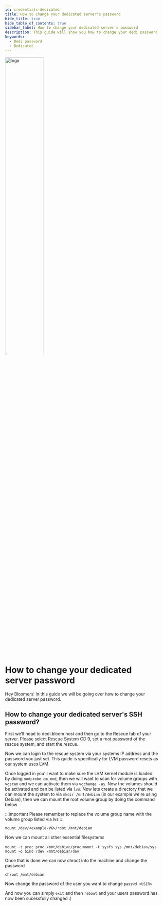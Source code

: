```yaml
---
id: credentials-dedicated
title: How to change your dedicated server's password
hide_title: true
hide_table_of_contents: true
sidebar_label: How to change your dedicated server's password
description: This guide will show you how to change your dedi password
keywords:
  - Dedi password
  - Dedicated
---
```


<div class="text--center">
<img src="https://bloom.host/logo-white.svg" alt="logo" height="50%" width="50%"/>
<h1>How to change your dedicated server password</h1>
</div>

Hey Bloomers! In this guide we will be going over how to change your dedicated server password.

## How to change your dedicated server's SSH password?

First we'll head to dedi.bloom.host and then go to the Rescue tab of your server. Please select Rescue System CD 9, set a root password of the rescue system, and start the rescue.

Now we can login to the rescue system via your systems IP address and the password you just set. This guide is specifically for LVM password resets as our system uses LVM. 

Once logged in you'll want to make sure the LVM kernel module is loaded by doing `modprobe dm_mod`, then we will want to scan for volume groups with `vgscan` and we can activate them via `vgchange -ay`. Now the volumes should be activated and can be listed via `lvs`. Now lets create a directory that we can mount the system to via `mkdir /mnt/debian` (in our example we're using Debian), then we can mount the root volume group by doing the command below

:::important
Please remember to replace the volume group name with the volume group listed via lvs
:::

`mount /dev/<example-VG>/root /mnt/debian`

Now we can mount all other essential filesystems

`mount -t proc proc /mnt/debian/proc`
`mount -t sysfs sys /mnt/debian/sys`
`mount -o bind /dev /mnt/debian/dev`

Once that is done we can now chroot into the machine and change the password

`chroot /mnt/debian`

Now change the password of the user you want to change
`passwd <USER>`

And now you can simply `exit` and then `reboot` and your users password has now been sucessfully changed :)